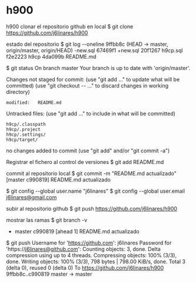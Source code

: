 # h900
h900
clonar el repositorio github en local
$ git clone https://github.com/j6linares/h900

estado del repositorio
$ git log --oneline
9ffbb8c (HEAD -> master, origin/master, origin/HEAD) -new.sql
67469f1 +new.sql
20f1267 h9cp.sql
f2e2223 h9cp
4da099b README.md

$ git status
On branch master
Your branch is up to date with 'origin/master'.

Changes not staged for commit:
  (use "git add <file>..." to update what will be committed)
  (use "git checkout -- <file>..." to discard changes in working directory)

	modified:   README.md

Untracked files:
  (use "git add <file>..." to include in what will be committed)

	h9cp/.classpath
	h9cp/.project
	h9cp/.settings/
	h9cp/target/

no changes added to commit (use "git add" and/or "git commit -a")

Registrar el fichero al control de versiones
$ git add README.md

commit al repositorio local
$ git commit -m "README.md actualizado"
[master c990819] README.md actualizado

$ git config --global user.name "j6linares"
$ git config --global user.email j6linares@gmail.com

subir al repositorio github
$ git push https://github.com/j6linares/h900 

mostrar las ramas
$ git branch -v
* master c990819 [ahead 1] README.md actualizado

$ git push 
Username for 'https://github.com': j6linares
Password for 'https://j6linares@github.com': 
Counting objects: 3, done.
Delta compression using up to 4 threads.
Compressing objects: 100% (3/3), done.
Writing objects: 100% (3/3), 798 bytes | 798.00 KiB/s, done.
Total 3 (delta 0), reused 0 (delta 0)
To https://github.com/j6linares/h900
   9ffbb8c..c990819  master -> master
